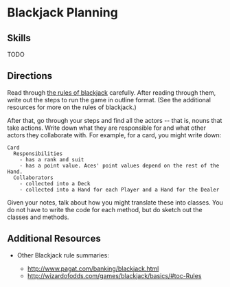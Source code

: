 Blackjack Planning
==================
## Skills
TODO

## Directions
Read through [the rules of blackjack](https://en.wikipedia.org/wiki/Blackjack) carefully. After reading through them, write out the steps to run the game in outline format. (See the additional resources for more on the rules of blackjack.)

After that, go through your steps and find all the actors -- that is, nouns that take actions. Write down what they are responsible for and what other actors they collaborate with. For example, for a card, you might write down:

```
Card
  Responsibilities
    - has a rank and suit
    - has a point value. Aces' point values depend on the rest of the Hand.
  Collaborators
    - collected into a Deck
    - collected into a Hand for each Player and a Hand for the Dealer
```

Given your notes, talk about how you might translate these into classes. You do not have to write the code for each method, but do sketch out the classes and methods.

## Additional Resources

- Other Blackjack rule summaries:

  - <http://www.pagat.com/banking/blackjack.html>
  - <http://wizardofodds.com/games/blackjack/basics/#toc-Rules>